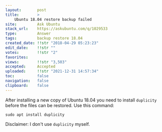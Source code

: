 ```yaml
---
layout:       post
title:        >
    Ubuntu 18.04 restore backup failed
site:         Ask Ubuntu
stack_url:    https://askubuntu.com/q/1029533
type:         Answer
tags:         backup restore 18.04
created_date: !!str "2018-04-29 05:23:23"
edit_date:    !!str ""
votes:        !!str "2"
favorites:    
views:        !!str "3,503"
accepted:     Accepted
uploaded:     !!str "2021-12-31 14:57:34"
toc:          false
navigation:   false
clipboard:    false
---
```


After installing a new copy of Ubuntu 18.04 you need to install `duplicity` before the files can be restored. Use this command:

``` 
sudo apt install duplicity

```

Disclaimer: I don't use `duplicity` myself.
